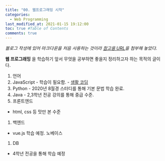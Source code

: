 ```yaml
---
title: "00. 웹프로그래밍 시작"
categories: 
  - Web Programming
last_modified_at: 2021-01-15 19:12:00
toc: true #Table of Contents
comments: true
---
```

[참고용 URL]:https://heropy.blog/2017/09/30/markdown/ "마크다운 문법"

_블로그 작성에 있어 마크다운을 처음 사용하는 것이라 [참고용 URL]을 첨부해 놓았다._


__웹 프로그래밍__ 을 학습하기 앞서 무엇을 공부하면 좋을지 정리하고자 하는 목적의 글이다.

1. 언어
  1. JavaScript 
    - 학습이 필요함.
    - [생활 코딩](https://www.youtube.com/watch?v=uWbCJGSeqlY&list=PLuHgQVnccGMA4uSig3hCjl7wTDeyIeZVU&index=3)
  1. Python
    - 2020년 8월경 스터디를 통해 기본 문법 학습 완료.
  1. Java
    - 2,3학년 전공 강의를 통해 중급 수준.
1. 프론트엔드
  - html, css 등 맛만 본 수준
1. 백엔드
  - vue.js 학습 예정. 노베이스
1. DB
  - 4학년 전공을 통해 학습 예정




